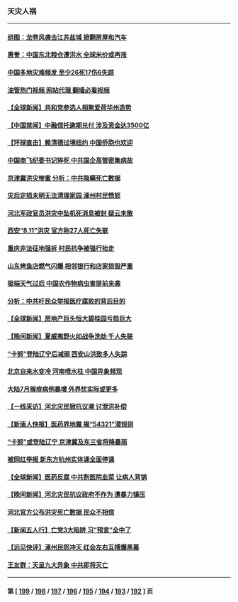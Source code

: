 ### 天灾人祸
---
#### [组图：龙卷风袭击江苏盐城 掀翻房屋和汽车](../../pages/ncid280/n14053672.md?08150045) 
#### [惠誉：中国东北粮仓遭洪水 全球米价或再涨](../../pages/ncid280/n14053722.md?08150045) 
#### [中国多地灾难频发 至少26死17伤6失踪](../../pages/ncid280/n14053566.md?08150045) 
#### [油管热门视频 网站代理 翻墙必看视频](http://138.2.39.72:81/youtube.html?epic-marker?08150045)
#### [【全球新闻】共和党参选人相聚爱荷华州造势](../../pages/ncid280/n14053598.md?08150045) 
#### [【中国禁闻】中融信托逾期兑付 涉及资金达3500亿](../../pages/ncid280/n14053600.md?08150045) 
#### [【环球直击】赖清德过境纽约 中国侨胞也欢迎](../../pages/ncid280/n14053599.md?08150045) 
#### [中国商飞纪委书记猝死 中共国企高管密集病故](../../pages/ncid280/n14053485.md?08150045) 
#### [京津冀洪灾惨重 分析：中共隐瞒死亡数据](../../pages/ncid280/n14053450.md?08150045) 
#### [灾后定损未明无法清理家园 涿州村民愤怒](../../pages/ncid280/n14053449.md?08150045) 
#### [河北军政官员洪灾中坠机死消息被封 疑云未散](../../pages/ncid280/n14053440.md?08150045) 
#### [西安“8.11”洪灾 官方称27人死亡失联](../../pages/ncid280/n14053221.md?08150045) 
#### [重庆非法征地强拆 村民抗争被强行抬走](../../pages/ncid280/n14053079.md?08150045) 
#### [山东烤鱼店燃气闪爆 相邻银行和店家损毁严重](../../pages/ncid280/n14053095.md?08150045) 
#### [极端天气过后 中国农作物病虫害提前来袭](../../pages/ncid280/n14052680.md?08150045) 
#### [分析：中共吁民众举报医疗腐败的背后目的](../../pages/ncid280/n14052809.md?08150045) 
#### [【全球新闻】房地产巨头恒大碧桂园亏损巨大](../../pages/ncid280/n14052789.md?08150045) 
#### [【晚间新闻】夏威夷野火如战争洗劫 千人失联](../../pages/ncid280/n14052391.md?08150045) 
#### [“卡努”登陆辽宁后减弱 西安山洪致多人失踪](../../pages/ncid280/n14052650.md?08150045) 
#### [北京自来水变冷 河南喷水柱 中国异象频现](../../pages/ncid280/n14052714.md?08150045) 
#### [大陆7月猴痘病例暴增 外界忧实际或更多](../../pages/ncid280/n14052662.md?08150045) 
#### [【一线采访】河北灾民掀抗议潮 讨泄洪补偿](../../pages/ncid280/n14052519.md?08150045) 
#### [【新唐人快报】医药界地震 揭“54321”潜规则](../../pages/ncid280/n14052588.md?08150045) 
#### [“卡努”或登陆辽宁 京津冀及东三省将降暴雨](../../pages/ncid280/n14052216.md?08150045) 
#### [被网红举报 新东方杭州实体课全面停课](../../pages/ncid280/n14052279.md?08150045) 
#### [【全球新闻】医药反腐 中共割医院韭菜 让病人背锅](../../pages/ncid280/n14052196.md?08150045) 
#### [【晚间新闻】河北灾民抗议政府不作为 遭暴力镇压](../../pages/ncid280/n14051795.md?08150045) 
#### [河北官方公布洪灾死亡数据 民众不相信](../../pages/ncid280/n14052039.md?08150045) 
#### [【新闻五人行】亡党3大陷阱 习“预言”全中了](../../pages/ncid280/n14051887.md?08150045) 
#### [【远见快评】涿州民怨冲天 红会左右互搏爆黑幕](../../pages/ncid280/n14051877.md?08150045) 
#### [王友群：天呈九大异象 中共即将灭亡](../../pages/ncid280/n14051859.md?08150045) 

---
#### 第 [ [199](./199.md?08150045) / [198](./198.md?08150045) / [197](./197.md?08150045) / [196](./196.md?08150045) / [195](./195.md?08150045) / [194](./194.md?08150045) / [193](./193.md?08150045) / [192](./192.md?08150045) ] 页
